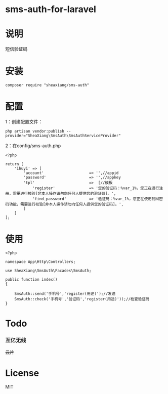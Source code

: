 # sms-auth-for-laravel

# 说明

短信验证码


# 安装

	composer require "sheaxiang/sms-auth"

# 配置

1：创建配置文件：

	php artisan vendor:publish --provider="SheaXiang\SmsAuth\SmsAuthServiceProvider"
	
2：在config/sms-auth.php

	<?php
	
	return [
	    'ihuyi' => [
	        'account'                    => '',//appid
	        'password'                   => '',//appkey
	        'tpl'                        =>  [//模板
	            'register'               => '您的验证码：%var_1%，您正在进行注册，需要进行校验[非本人操作请勿向任何人提供您的验证码]。',
	            'find_password'          => '验证码：%var_1%，您正在使用找回密码功能，需要进行校验[非本人操作请勿向任何人提供您的验证码]。',
	        ]
	    ]
	];

# 使用

	<?php
	
	namespace App\Http\Controllers;

	use SheaXiang\SmsAuth\Facades\SmsAuth;
	
	public function index()
    {
    
        SmsAuth::send('手机号','register(用途)');//发送
	    SmsAuth::check('手机号','验证码','register(用途)'));//检查验证码
    }

# Todo


### 互亿无线

<del>云片</del>

# License

MIT
